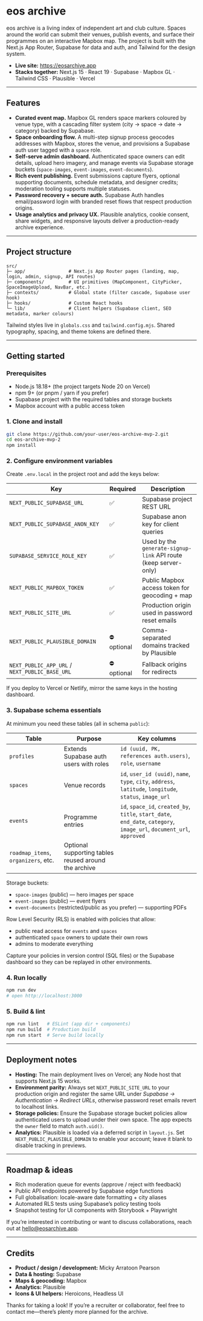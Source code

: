 # eos archive

eos archive is a living index of independent art and club culture. Spaces around the world can submit their venues, publish events, and surface their programmes on an interactive Mapbox map. The project is built with the Next.js App Router, Supabase for data and auth, and Tailwind for the design system.

- **Live site:** https://eosarchive.app
- **Stacks together:** Next.js 15 · React 19 · Supabase · Mapbox GL · Tailwind CSS · Plausible · Vercel

---

## Features

- **Curated event map.** Mapbox GL renders space markers coloured by venue type, with a cascading filter system (city → space → date → category) backed by Supabase.
- **Space onboarding flow.** A multi-step signup process geocodes addresses with Mapbox, stores the venue, and provisions a Supabase auth user tagged with a `space` role.
- **Self-serve admin dashboard.** Authenticated space owners can edit details, upload hero imagery, and manage events via Supabase storage buckets (`space-images`, `event-images`, `event-documents`).
- **Rich event publishing.** Event submissions capture flyers, optional supporting documents, schedule metadata, and designer credits; moderation tooling supports multiple statuses.
- **Password recovery + secure auth.** Supabase Auth handles email/password login with branded reset flows that respect production origins.
- **Usage analytics and privacy UX.** Plausible analytics, cookie consent, share widgets, and responsive layouts deliver a production-ready archive experience.

---

## Project structure

```
src/
├─ app/                # Next.js App Router pages (landing, map, login, admin, signup, API routes)
├─ components/         # UI primitives (MapComponent, CityPicker, SpaceImageUpload, NavBar, etc.)
├─ contexts/           # Global state (filter cascade, Supabase user hook)
├─ hooks/              # Custom React hooks
└─ lib/                # Client helpers (Supabase client, SEO metadata, marker colours)
```

Tailwind styles live in `globals.css` and `tailwind.config.mjs`. Shared typography, spacing, and theme tokens are defined there.

---

## Getting started

### Prerequisites

- Node.js 18.18+ (the project targets Node 20 on Vercel)
- npm 9+ (or pnpm / yarn if you prefer)
- Supabase project with the required tables and storage buckets
- Mapbox account with a public access token

### 1. Clone and install

```bash
git clone https://github.com/your-user/eos-archive-mvp-2.git
cd eos-archive-mvp-2
npm install
```

### 2. Configure environment variables

Create `.env.local` in the project root and add the keys below:

| Key                                            | Required    | Description                                                     |
| ---------------------------------------------- | ----------- | --------------------------------------------------------------- |
| `NEXT_PUBLIC_SUPABASE_URL`                     | ✅          | Supabase project REST URL                                       |
| `NEXT_PUBLIC_SUPABASE_ANON_KEY`                | ✅          | Supabase anon key for client queries                            |
| `SUPABASE_SERVICE_ROLE_KEY`                    | ✅          | Used by the `generate-signup-link` API route (keep server-only) |
| `NEXT_PUBLIC_MAPBOX_TOKEN`                     | ✅          | Public Mapbox access token for geocoding + map                  |
| `NEXT_PUBLIC_SITE_URL`                         | ✅          | Production origin used in password reset emails                 |
| `NEXT_PUBLIC_PLAUSIBLE_DOMAIN`                 | ⛔ optional | Comma-separated domains tracked by Plausible                    |
| `NEXT_PUBLIC_APP_URL` / `NEXT_PUBLIC_BASE_URL` | ⛔ optional | Fallback origins for redirects                                  |

If you deploy to Vercel or Netlify, mirror the same keys in the hosting dashboard.

### 3. Supabase schema essentials

At minimum you need these tables (all in schema `public`):

| Table                               | Purpose                                              | Key columns                                                                                                            |
| ----------------------------------- | ---------------------------------------------------- | ---------------------------------------------------------------------------------------------------------------------- |
| `profiles`                          | Extends Supabase auth users with roles               | `id (uuid, PK, references auth.users)`, `role`, `username`                                                             |
| `spaces`                            | Venue records                                        | `id`, `user_id (uuid)`, `name`, `type`, `city`, `address`, `latitude`, `longitude`, `status`, `image_url`              |
| `events`                            | Programme entries                                    | `id`, `space_id`, `created_by`, `title`, `start_date`, `end_date`, `category`, `image_url`, `document_url`, `approved` |
| `roadmap_items`, `organizers`, etc. | Optional supporting tables reused around the archive |

Storage buckets:

- `space-images` (public) — hero images per space
- `event-images` (public) — event flyers
- `event-documents` (restricted/public as you prefer) — supporting PDFs

Row Level Security (RLS) is enabled with policies that allow:

- public read access for `events` and `spaces`
- authenticated `space` owners to update their own rows
- admins to moderate everything

Capture your policies in version control (SQL files) or the Supabase dashboard so they can be replayed in other environments.

### 4. Run locally

```bash
npm run dev
# open http://localhost:3000
```

### 5. Build & lint

```bash
npm run lint   # ESLint (app dir + components)
npm run build  # Production build
npm run start  # Serve build locally
```

---

## Deployment notes

- **Hosting:** The main deployment lives on Vercel; any Node host that supports Next.js 15 works.
- **Environment parity:** Always set `NEXT_PUBLIC_SITE_URL` to your production origin and register the same URL under _Supabase → Authentication → Redirect URLs_, otherwise password reset emails revert to localhost links.
- **Storage policies:** Ensure the Supabase storage bucket policies allow authenticated users to upload under their own space. The app expects the `owner` field to match `auth.uid()`.
- **Analytics:** Plausible is loaded via a deferred script in `layout.js`. Set `NEXT_PUBLIC_PLAUSIBLE_DOMAIN` to enable your account; leave it blank to disable tracking in previews.

---

## Roadmap & ideas

- Rich moderation queue for events (approve / reject with feedback)
- Public API endpoints powered by Supabase edge functions
- Full globalisation: locale-aware date formatting + city aliases
- Automated RLS tests using Supabase’s policy testing tools
- Snapshot testing for UI components with Storybook + Playwright

If you’re interested in contributing or want to discuss collaborations, reach out at [hello@eosarchive.app](mailto:hello@eosarchive.app).

---

## Credits

- **Product / design / development:** Micky Arratoon Pearson
- **Data & hosting:** Supabase
- **Maps & geocoding:** Mapbox
- **Analytics:** Plausible
- **Icons & UI helpers:** Heroicons, Headless UI

Thanks for taking a look! If you’re a recruiter or collaborator, feel free to contact me—there’s plenty more planned for the archive.
